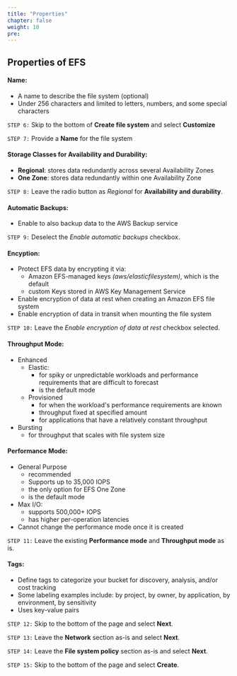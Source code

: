 ```yaml
---
title: "Properties"
chapter: false
weight: 10
pre:
---
```


## Properties of EFS 

#### Name:
- A name to describe the file system (optional)
- Under 256 characters and limited to letters, numbers, and some special characters

`STEP 6:`  Skip to the bottom of **Create file system** and select **Customize**

`STEP 7:`  Provide a **Name** for the file system

#### Storage Classes for Availability and Durability:
- **Regional**:  stores data redundantly across several Availability Zones
- **One Zone**:  stores data redundantly within one Availability Zone

`STEP 8:`  Leave the radio button as *Regional* for **Availability and durability**.  

#### Automatic Backups:
- Enable to also backup data to the AWS Backup service

`STEP 9:`  Deselect the *Enable automatic backups* checkbox.

#### Encyption:
- Protect EFS data by encrypting it via:
    - Amazon EFS-managed keys *(aws/elasticfilesystem)*, which is the default
    - custom Keys stored in AWS Key Management Service
- Enable encryption of data at rest when creating an Amazon EFS file system
- Enable encryption of data in transit when mounting the file system

`STEP 10:`  Leave the *Enable encryption of data at rest* checkbox selected.

#### Throughput Mode:
- Enhanced
    - Elastic:
        - for spiky or unpredictable workloads and performance requirements that are difficult to forecast
        - is the default mode
    - Provisioned 
        - for when the workload's performance requirements are known
        - throughput fixed at specified amount
        - for applications that have a relatively constant throughput
- Bursting
    - for throughput that scales with file system size

#### Performance Mode:
- General Purpose
    - recommended
    - Supports up to 35,000 IOPS
    - the only option for EFS One Zone
    - is the default mode
- Max I/O:
    - supports 500,000+ IOPS
    - has higher per-operation latencies
- Cannot change the performance mode once it is created

`STEP 11:`  Leave the existing **Performance mode** and **Throughput mode** as is.

#### Tags:
- Define tags to categorize your bucket for discovery, analysis, and/or cost tracking
- Some labeling examples include:  by project, by owner, by application, by environment, by sensitivity
- Uses key-value pairs

`STEP 12:`  Skip to the bottom of the page and select **Next**.

`STEP 13:`  Leave the **Network** section as-is and select **Next**.

`STEP 14:`  Leave the **File system policy** section as-is and select **Next**.

`STEP 15:`  Skip to the bottom of the page and select **Create**.
